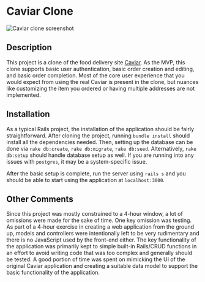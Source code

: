# Caviar Clone
![Caviar clone screenshot](https://puu.sh/sNZ7Q/0d5fa6d66d.png)

## Description
This project is a clone of the food delivery site [Caviar](www.trycaviar.com). As the MVP, this clone
supports basic user authentication, basic order creation and editing, and basic order completion. Most
of the core user experience that you would expect from using the real Caviar is present in the clone, but
nuances like customizing the item you ordered or having multiple addresses are not implemented.

## Installation
As a typical Rails project, the installation of the application should be fairly straightforward. After
cloning the project, running `bundle install` should install all the dependencies needed. Then, setting
up the database can be done via `rake db:create`, `rake db:migrate`, `rake db:seed`. Alternatively,
`rake db:setup` should handle database setup as well. If you are running into any issues with `postgres`,
it may be a system-specific issue.

After the basic setup is complete, run the server using `rails s` and you should be able to start using
the application at `localhost:3000`.

## Other Comments
Since this project was mostly constrained to a 4-hour window, a lot of omissions were made for the sake of time.
One key omission was testing. As part of a 4-hour exercise in creating a web application from the ground up,
models and controllers were intentionally left to be very rudimentary and there is no JavaScript used by the front-end
either. The key functionality of the application was primarily kept to simple built-in Rails/CRUD functions in an effort to
avoid writing code that was too complex and generally should be tested. A good portion of time was spent on
mimicking the UI of the original Caviar application and creating a suitable data model to support the
basic functionality of the application.
